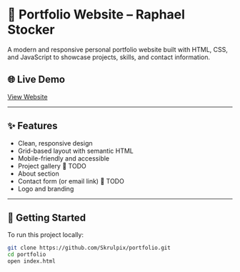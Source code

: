 # 💼 Portfolio Website – Raphael Stocker

A modern and responsive personal portfolio website built with HTML, CSS, and JavaScript to showcase projects, skills, and contact information.

## 🌐 Live Demo
[View Website](https://raphaelstocker.ch)  

---

## ✨ Features

- Clean, responsive design
- Grid-based layout with semantic HTML
- Mobile-friendly and accessible
- Project gallery 🎯 TODO
- About section
- Contact form (or email link) 🎯 TODO
- Logo and branding

---

## 🚀 Getting Started

To run this project locally:

```bash
git clone https://github.com/Skrulpix/portfolio.git
cd portfolio
open index.html
